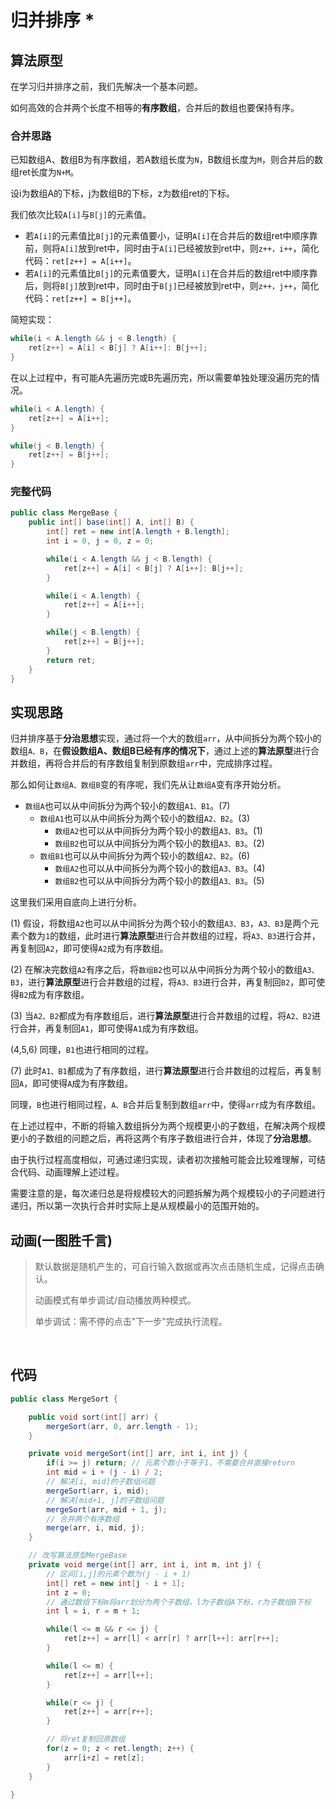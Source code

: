# 归并排序 *

## 算法原型

在学习归并排序之前，我们先解决一个基本问题。

如何高效的合并两个长度不相等的**有序数组**，合并后的数组也要保持有序。
### 合并思路

已知数组A、数组B为有序数组，若A数组长度为`N`，B数组长度为`M`，则合并后的数组ret长度为`N+M`。

设i为数组A的下标，j为数组B的下标，z为数组ret的下标。

我们依次比较`A[i]`与`B[j]`的元素值。

- 若`A[i]`的元素值比`B[j]`的元素值要小，证明`A[i]`在合并后的数组ret中顺序靠前，则将`A[i]`放到ret中，同时由于`A[i]`已经被放到ret中，则`z++，i++`，简化代码：`ret[z++] = A[i++]`。
- 若`A[i]`的元素值比`B[j]`的元素值要大，证明`A[i]`在合并后的数组ret中顺序靠后，则将`B[j]`放到ret中，同时由于`B[j]`已经被放到ret中，则`z++，j++`，简化代码：`ret[z++] = B[j++]`。

简短实现：
```java
while(i < A.length && j < B.length) {
	ret[z++] = A[i] < B[j] ? A[i++]: B[j++];
}
```

在以上过程中，有可能A先遍历完或B先遍历完，所以需要单独处理没遍历完的情况。

```java
while(i < A.length) {
	ret[z++] = A[i++];
}

while(j < B.length) {
	ret[z++] = B[j++];
}
```

### 完整代码
```java
public class MergeBase {
    public int[] base(int[] A, int[] B) {
        int[] ret = new int[A.length + B.length];
        int i = 0, j = 0, z = 0;

        while(i < A.length && j < B.length) {
            ret[z++] = A[i] < B[j] ? A[i++]: B[j++];
        }

        while(i < A.length) {
            ret[z++] = A[i++];
        }

        while(j < B.length) {
            ret[z++] = B[j++];
        }
        return ret;
    }
}
```

## 实现思路

归并排序基于**分治思想**实现，通过将一个大的数组`arr`，从中间拆分为两个较小的数组`A、B`，在**假设数组A、数组B已经有序的情况下**，通过上述的**算法原型**进行合并数组，再将合并后的有序数组复制到原数组`arr`中，完成排序过程。

那么如何让`数组A、数组B`变的有序呢，我们先从让`数组A`变有序开始分析。

- `数组A`也可以从中间拆分为两个较小的数组`A1、B1`。(7)
    - `数组A1`也可以从中间拆分为两个较小的数组`A2、B2`。(3)
        - `数组A2`也可以从中间拆分为两个较小的数组`A3、B3`。(1)
        - `数组B2`也可以从中间拆分为两个较小的数组`A3、B3`。(2)
    - `数组B1`也可以从中间拆分为两个较小的数组`A2、B2`。(6)
        - `数组A2`也可以从中间拆分为两个较小的数组`A3、B3`。(4)
        - `数组B2`也可以从中间拆分为两个较小的数组`A3、B3`。(5)

这里我们采用自底向上进行分析。

(1) 假设，将数组`A2`也可以从中间拆分为两个较小的数组`A3、B3`，`A3、B3`是两个元素个数为`1`的数组，此时进行**算法原型**进行合并数组的过程，将`A3、B3`进行合并，再复制回`A2`，即可使得`A2`成为有序数组。

(2) 在解决完数组`A2`有序之后，将`数组B2`也可以从中间拆分为两个较小的数组`A3、B3`，进行**算法原型**进行合并数组的过程，将`A3、B3`进行合并，再复制回`B2`，即可使得`B2`成为有序数组。

(3) 当`A2、B2`都成为有序数组后，进行**算法原型**进行合并数组的过程，将`A2、B2`进行合并，再复制回`A1`，即可使得`A1`成为有序数组。

(4,5,6) 同理，`B1`也进行相同的过程。

(7) 此时`A1、B1`都成为了有序数组，进行**算法原型**进行合并数组的过程后，再复制回`A`，即可使得`A`成为有序数组。

同理，`B`也进行相同过程，`A、B`合并后复制到数组`arr`中，使得`arr`成为有序数组。

在上述过程中，不断的将输入数组拆分为两个规模更小的子数组，在解决两个规模更小的子数组的问题之后，再将这两个有序子数组进行合并，体现了**分治思想**。

由于执行过程高度相似，可通过递归实现，读者初次接触可能会比较难理解，可结合代码、动画理解上述过程。

需要注意的是，每次递归总是将规模较大的问题拆解为两个规模较小的子问题进行递归，所以第一次执行合并时实际上是从规模最小的范围开始的。

## 动画(一图胜千言)

> 默认数据是随机产生的，可自行输入数据或再次点击随机生成，记得点击确认。
>
> 动画模式有单步调试/自动播放两种模式。
>
> 单步调试：需不停的点击"下一步"完成执行流程。

<br>
<merge-sort />

## 代码

```java
public class MergeSort {

    public void sort(int[] arr) {
        mergeSort(arr, 0, arr.length - 1);
    }

    private void mergeSort(int[] arr, int i, int j) {
        if(i >= j) return; // 元素个数小于等于1，不需要合并直接return
        int mid = i + (j - i) / 2;
        // 解决[i, mid]的子数组问题
        mergeSort(arr, i, mid);
        // 解决[mid+1, j]的子数组问题
        mergeSort(arr, mid + 1, j);
        // 合并两个有序数组
        merge(arr, i, mid, j);
    }

    // 改写算法原型MergeBase
    private void merge(int[] arr, int i, int m, int j) {
	    // 区间[i,j]的元素个数为(j - i + 1)
        int[] ret = new int[j - i + 1];
        int z = 0;
	    // 通过数组下标m将arr划分为两个子数组，l为子数组A下标，r为子数组B下标
        int l = i, r = m + 1;

        while(l <= m && r <= j) {
            ret[z++] = arr[l] < arr[r] ? arr[l++]: arr[r++];
        }

        while(l <= m) {
            ret[z++] = arr[l++];
        }

        while(r <= j) {
            ret[z++] = arr[r++];
        }

        // 将ret复制回原数组
        for(z = 0; z < ret.length; z++) {
            arr[i+z] = ret[z];
        }
    }

}
```







